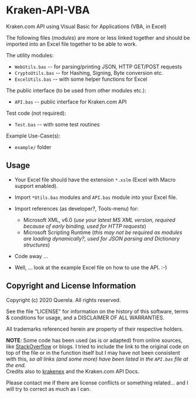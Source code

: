 Kraken-API-VBA
==============

Kraken.com API using Visual Basic for Applications (VBA, in Excel)

The following files (_modules_) are more or less linked together and should be imported into an Excel file together to be able to work.

The utility modules:

- `WebUtils.bas` -- for parsing/printing JSON, HTTP GET/POST requests
- `CryptoUtils.bas` -- for Hashing, Signing, Byte conversion etc.
- `ExcelUtils.bas` -- with some helper functions for Excel

The public interface (to be used from other modules etc.):

- `API.bas` -- public interface for Kraken.com API

Test code (not required):

- `Test.bas` -- with some test routines

Example Use-Case(s):

- `example/` folder

Usage
-----

- Your Excel file should have the extension `*.xslm` (Excel with Macro support enabled).
- Import `*Utils.bas` modules and `API.bas` module into your Excel file.  
- Import references (as developer?, Tools-menu) for:

  - Microsoft XML, v6.0  (_use your latest MS XML version, required because of early binding, used for HTTP requests_)
  - Microsoft Scripting Runtime  (_this may not be required as modules are loading dynamically?, used for JSON parsing and Dictionary structures_)
  
- Code away ...
- Well, ... look at the example Excel file on how to use the API. :-)


Copyright and License Information
---------------------------------

Copyright (c) 2020 Querela.  All rights reserved.

See the file "LICENSE" for information on the history of this software, terms &
conditions for usage, and a DISCLAIMER OF ALL WARRANTIES.

All trademarks referenced herein are property of their respective holders.

**NOTE**: Some code has been used (as is or adapted) from online sources, like [StackOverflow](https://stackoverflow.com/) or blogs.
I tried to include the link to the original code on top of the file or in the function itself but I may have not been consistent with this, _so all links (and some more) have been listed in the `API.bas` file at the end._  
Credits also to [krakenex](https://github.com/veox/python3-krakenex) and the Kraken.com API Docs.

Please contact me if there are license conflicts or something related... and I will try to correct as much as I can.

